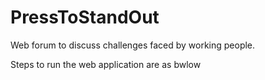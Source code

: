 # PressToStandOut

Web forum to discuss challenges faced by working people.

Steps to run the web application are as bwlow
